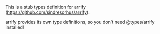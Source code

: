 This is a stub types definition for arrify (https://github.com/sindresorhus/arrify).

arrify provides its own type definitions, so you don't need @types/arrify installed!